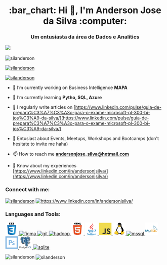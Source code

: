 <h1 align="center">:bar_chart: Hi 👋, I'm Anderson Jose da Silva :computer: </h1>
<h3 align="center">Um entusiasta da área de Dados e Analitics</h3>


<img src="https://user-images.githubusercontent.com/56661953/186473389-65c8dc52-af00-4480-8afd-9f50f94199dc.png" width="700px" />


<p align="left"> <img src="https://komarev.com/ghpvc/?username=silanderson&label=Profile%20views&color=0e75b6&style=flat" alt="silanderson" /> </p>

<p align="left"> <a href="https://github.com/ryo-ma/github-profile-trophy"><img src="https://github-profile-trophy.vercel.app/?username=silanderson" alt="silanderson" /></a> </p>

<p align="left"> <a href="https://twitter.com/silanderson" target="blank"><img src="https://img.shields.io/twitter/follow/silanderson?logo=twitter&style=for-the-badge" alt="silanderson" /></a> </p>

- 🔭 I’m currently working on Business Intelligence **MAPA**

- 🌱 I’m currently learning **Pytho, SQL, Azure**

- 📝 I regularly write articles on [https://www.linkedin.com/pulse/guia-de-prepara%C3%A7%C3%A3o-para-o-exame-microsoft-pl-300-bi-jos%C3%A9-da-silva/](https://www.linkedin.com/pulse/guia-de-prepara%C3%A7%C3%A3o-para-o-exame-microsoft-pl-300-bi-jos%C3%A9-da-silva/)

- 💜</g-emoji> Entusiast about Events, Meetups, Workshops and Bootcamps (don't hesitate to invite me haha)

- 📫 How to reach me **andersonjose_silva@hotmail.com**

- 📄 Know about my experiences [https://www.linkedin.com/in/andersonjsilva/](https://www.linkedin.com/in/andersonjsilva/)

<h3 align="left">Connect with me:</h3>
<p align="left">
<a href="https://twitter.com/silanderson" target="blank"><img align="center" src="https://raw.githubusercontent.com/rahuldkjain/github-profile-readme-generator/master/src/images/icons/Social/twitter.svg" alt="silanderson" height="30" width="40" /></a>
<a href="https://linkedin.com/in/https://www.linkedin.com/in/andersonjsilva/" target="blank"><img align="center" src="https://raw.githubusercontent.com/rahuldkjain/github-profile-readme-generator/master/src/images/icons/Social/linked-in-alt.svg" alt="https://www.linkedin.com/in/andersonjsilva/" height="30" width="40" /></a>
</p>

<h3 align="left">Languages and Tools:</h3>
<p align="left"> <a href="https://www.w3schools.com/css/" target="_blank" rel="noreferrer"> <img src="https://raw.githubusercontent.com/devicons/devicon/master/icons/css3/css3-original-wordmark.svg" alt="css3" width="40" height="40"/> </a> <a href="https://www.figma.com/" target="_blank" rel="noreferrer"> <img src="https://www.vectorlogo.zone/logos/figma/figma-icon.svg" alt="figma" width="40" height="40"/> </a> <a href="https://git-scm.com/" target="_blank" rel="noreferrer"> <img src="https://www.vectorlogo.zone/logos/git-scm/git-scm-icon.svg" alt="git" width="40" height="40"/> </a> <a href="https://hadoop.apache.org/" target="_blank" rel="noreferrer"> <img src="https://www.vectorlogo.zone/logos/apache_hadoop/apache_hadoop-icon.svg" alt="hadoop" width="40" height="40"/> </a> <a href="https://www.w3.org/html/" target="_blank" rel="noreferrer"> <img src="https://raw.githubusercontent.com/devicons/devicon/master/icons/html5/html5-original-wordmark.svg" alt="html5" width="40" height="40"/> </a> <a href="https://www.java.com" target="_blank" rel="noreferrer"> <img src="https://raw.githubusercontent.com/devicons/devicon/master/icons/java/java-original.svg" alt="java" width="40" height="40"/> </a> <a href="https://developer.mozilla.org/en-US/docs/Web/JavaScript" target="_blank" rel="noreferrer"> <img src="https://raw.githubusercontent.com/devicons/devicon/master/icons/javascript/javascript-original.svg" alt="javascript" width="40" height="40"/> </a> <a href="https://www.linux.org/" target="_blank" rel="noreferrer"> <img src="https://raw.githubusercontent.com/devicons/devicon/master/icons/linux/linux-original.svg" alt="linux" width="40" height="40"/> </a> <a href="https://www.microsoft.com/en-us/sql-server" target="_blank" rel="noreferrer"> <img src="https://www.svgrepo.com/show/303229/microsoft-sql-server-logo.svg" alt="mssql" width="40" height="40"/> </a> <a href="https://www.mysql.com/" target="_blank" rel="noreferrer"> <img src="https://raw.githubusercontent.com/devicons/devicon/master/icons/mysql/mysql-original-wordmark.svg" alt="mysql" width="40" height="40"/> </a> <a href="https://www.photoshop.com/en" target="_blank" rel="noreferrer"> <img src="https://raw.githubusercontent.com/devicons/devicon/master/icons/photoshop/photoshop-line.svg" alt="photoshop" width="40" height="40"/> </a> <a href="https://www.postgresql.org" target="_blank" rel="noreferrer"> <img src="https://raw.githubusercontent.com/devicons/devicon/master/icons/postgresql/postgresql-original-wordmark.svg" alt="postgresql" width="40" height="40"/> </a> <a href="https://www.sqlite.org/" target="_blank" rel="noreferrer"> <img src="https://www.vectorlogo.zone/logos/sqlite/sqlite-icon.svg" alt="sqlite" width="40" height="40"/> </a> </p>

<p><img align="left" src="https://github-readme-stats.vercel.app/api/top-langs?username=silanderson&show_icons=true&locale=en&layout=compact" alt="silanderson" /></p>

<p>&nbsp;<img align="center" src="https://github-readme-stats.vercel.app/api?username=silanderson&show_icons=true&locale=en" alt="silanderson" /></p>
